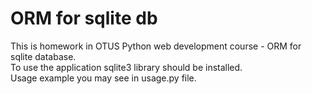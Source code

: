 # ORM for sqlite db

This is homework in OTUS Python web development course - ORM for sqlite database.<br>
To use the application sqlite3 library should be installed.</br>
Usage example you may see in usage.py file.
